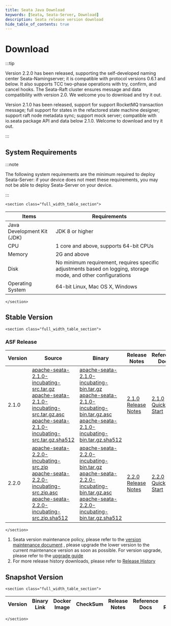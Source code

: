 ```yaml
---
title: Seata Java Download
keywords: [Seata, Seata-Server, Download]
description: Seata release version download
hide_table_of_contents: true
---
```


# Download

:::tip

Version 2.2.0 has been released, supporting the self-developed naming center Seata-Namingserver; it is compatible with protocol versions 0.6.1 and below. It also supports TCC two-phase operations with try, confirm, and cancel hooks. The Seata-Raft cluster ensures message and data compatibility with version 2.0. We welcome you to download and try it out.

Version 2.1.0 has been released, support for support RocketMQ transaction message; full support for states in the refactored state machine designer; support raft node metadata sync; support mock server; compatible with io.seata package API and data below 2.1.0. Welcome to download and try it out.

:::

## System Requirements

:::note

The following system requirements are the minimum required to deploy Seata-Server: if your device does not meet these
requirements, you may not be able to deploy Seata-Server on your device.

:::

```mdx-code-block
<section class="full_width_table_section">
```

| Items                      | Requirements                                                                                                   |
| -------------------------- | -------------------------------------------------------------------------------------------------------------- |
| Java Development Kit (JDK) | JDK 8 or higher                                                                                                |
| CPU                        | 1 core and above, supports 64-bit CPUs                                                                         |
| Memory                     | 2G and above                                                                                                   |
| Disk                       | No minimum requirement, requires specific adjustments based on logging, storage mode, and other configurations |
| Operating System           | 64-bit Linux, Mac OS X, Windows                                                                                |

```mdx-code-block
</section>
```

## Stable Version

```mdx-code-block
<section class="full_width_table_section">
```
### ASF Release
| Version | Source                                                                                                                                                                                                                                                                                                                                                                                                                                                                                | Binary | Release Notes                               | Reference Docs                              |
|---------|---------------------------------------------------------------------------------------------------------------------------------------------------------------------------------------------------------------------------------------------------------------------------------------------------------------------------------------------------------------------------------------------------------------------------------------------------------------------------------------| -------------------------------- |---------------------------------------------|---------------------------------------------|
| 2.1.0   | [apache-seata-2.1.0-incubating-src.tar.gz](https://downloads.apache.org/incubator/seata/2.1.0/apache-seata-2.1.0-incubating-src.tar.gz) <br/> [apache-seata-2.1.0-incubating-src.tar.gz.asc](https://dist.apache.org/repos/dist/release/incubator/seata/2.1.0/apache-seata-2.1.0-incubating-src.tar.gz.asc) <br/> [apache-seata-2.1.0-incubating-src.tar.gz.sha512](https://dist.apache.org/repos/dist/release/incubator/seata/2.1.0/apache-seata-2.1.0-incubating-src.tar.gz.sha512) | [apache-seata-2.1.0-incubating-bin.tar.gz](https://dist.apache.org/repos/dist/release/incubator/seata/2.1.0/apache-seata-2.1.0-incubating-bin.tar.gz) <br/> [apache-seata-2.1.0-incubating-bin.tar.gz.asc](https://dist.apache.org/repos/dist/release/incubator/seata/2.1.0/apache-seata-2.1.0-incubating-bin.tar.gz.asc)<br/> [apache-seata-2.1.0-incubating-bin.tar.gz.sha512](https://dist.apache.org/repos/dist/release/incubator/seata/2.1.0/apache-seata-2.1.0-incubating-bin.tar.gz.sha512) | [2.1.0 Release Notes](https://github.com/apache/incubator-seata/releases/tag/v2.1.0) | [2.1.0 Quick Start](/docs/user/quickstart/) |
| 2.2.0 | [apache-seata-2.2.0-incubating-src.zip](https://dist.apache.org/repos/dist/release/incubator/seata/2.2.0/apache-seata-2.2.0-incubating-src.zip)<br/>[apache-seata-2.2.0-incubating-src.zip.asc](https://dist.apache.org/repos/dist/release/incubator/seata/2.2.0/apache-seata-2.2.0-incubating-src.zip.asc)<br/>[apache-seata-2.2.0-incubating-src.zip.sha512](https://dist.apache.org/repos/dist/release/incubator/seata/2.2.0/apache-seata-2.2.0-incubating-src.zip.sha512)</br> | [apache-seata-2.2.0-incubating-bin.tar.gz](https://dist.apache.org/repos/dist/release/incubator/seata/2.2.0/apache-seata-2.2.0-incubating-bin.tar.gz)<br/>   [apache-seata-2.2.0-incubating-bin.tar.gz.asc](https://dist.apache.org/repos/dist/release/incubator/seata/2.2.0/apache-seata-2.2.0-incubating-bin.tar.gz.asc)<br/>   [apache-seata-2.2.0-incubating-bin.tar.gz.sha512](https://dist.apache.org/repos/dist/release/incubator/seata/2.2.0/apache-seata-2.2.0-incubating-bin.tar.gz.sha512)<br/> | [2.2.0 Release Notes](https://github.com/apache/incubator-seata/releases/tag/v2.2.0) | [2.2.0 Quick Start](/docs/user/quickstart/) |

```mdx-code-block
</section>
```

1. Seata version maintenance policy, please refer to the [version maintenance document](/docs/ops/version-maintain-plan)
   , please upgrade the lower version to the current maintenance version as soon as possible. For version upgrade,
   please refer to the [upgrade guide](/docs/ops/upgrade)
2. For more release history downloads, please refer to [Release History](/unversioned/release-history/seata-server)

## Snapshot Version

```mdx-code-block
<section class="full_width_table_section">
```

| Version | Binary Link | Docker Image | CheckSum | Release Notes | Reference Docs | Is ASF Release |
| ------- | ----------- | ------------ | -------- | ------------- | -------------- | -------------- |

```mdx-code-block
</section>
```
